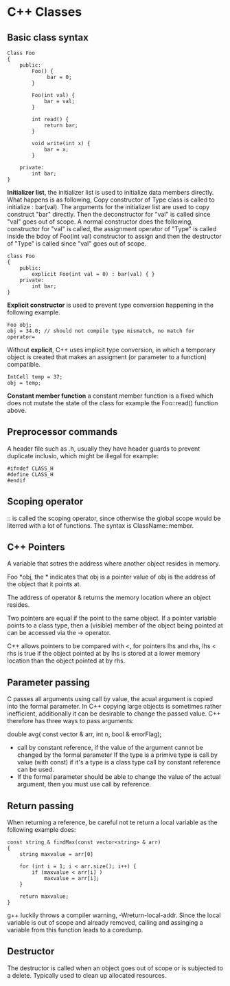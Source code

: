 C++ Classes
============

Basic class syntax
-------------------

```
Class Foo
{
	public:
		Foo() {
			 bar = 0;
		}

		Foo(int val) {
			bar = val;
		}

		int read() {
			return bar;
		}

		void write(int x) {
			bar = x;
		}

	private:
		int bar;
}
```

**Initializer list**, the initializer list is used to initialize data members directly. What happens is as following, Copy constructor of Type class is called to initialize : bar(val). The arguments for the initializer list are used to copy construct "bar" directly. Then the deconstructor for "val" is called since "val" goes out of scope. A normal constructor does the following, constructor for "val" is called, the assignment operator of "Type" is called inside the bdoy of Foo(int val) constructor to assign and then the destructor of "Type" is called since "val" goes out of scope.

```
class Foo
{
	public:
		explicit Foo(int val = 0) : bar(val) { }
	private:
		int bar;
}
```

**Explicit constructor** is used to prevent type conversion happening in the following example.

```
Foo obj;
obj = 34.0; // should not compile type mismatch, no match for operator= 
```

Without **explicit**, C++ uses implicit type conversion, in which a temporary object is created that makes an assigment (or parameter to a function) compatible.

```
IntCell temp = 37;
obj = temp;
```

**Constant member function** a constant member function is a fixed which does not mutate the state of the class for example the Foo::read() function above.

Preprocessor commands
---------------------

A header file such as .h, usually they have header guards to prevent duplicate inclusio, which might be illegal for example:

```
#ifndef CLASS_H
#define CLASS_H
#endif
```

Scoping operator
----------------

:: is called the scoping operator, since otherwise the global scope would be literred with a lot of functions. The syntax is ClassName::member.

C++ Pointers
-------------

A variable that sotres the address where another object resides in memory.

Foo *obj, the * indicates that obj is a pointer value of obj is the address of the object that it points at.

The address of operator & returns the memory location where an object resides.

Two pointers are equal if the point to the same object. If a pointer variable points to a class type, then a (visible) member of the object being pointed at can be accessed via the -> operator.

C++ allows pointers to be compared with <, for pointers lhs and rhs, lhs < rhs is true if the object pointed at by lhs is stored at a lower memory location than the object pointed at by rhs.

Parameter passing
-----------------

C passes all arguments using call by value, the acual argument is copied into the formal parameter.
In C++ copying large objects is sometimes rather inefficient, additionally it can be desirable to change the passed value. C++ therefore has three ways to pass arguments:

double avg( const vector<int> & arr, int n, bool & errorFlag);

* call by constant reference, if the value of the argument cannot be changed by the formal parameter If the type is a primive type is call by value (with const) if it's a type is a class type call by constant reference can be used.
* If the formal parameter should be able to change the value of the actual argument, then you must use call by reference.

Return passing
--------------

When returning a reference, be careful not te return a local variable as the following example does:

```
const string & findMax(const vector<string> & arr)
{
	string maxvalue = arr[0]

	for (int i = 1; i < arr.size(); i++) {
		if (maxvalue < arr[i] )
			maxvalue = arr[i];
	}

	return maxvalue;
}
```

g++ luckily throws a compiler warning, -Wreturn-local-addr. Since the local variable is out of scope and already removed, calling and assinging a variable from this function leads to a coredump.

Destructor
----------

The destructor is called when an object goes out of scope or is subjected to a delete. Typically used to clean up allocated resources.
